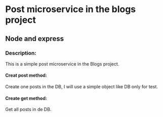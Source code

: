 # Post microservice in the blogs project
## Node and express

### Description:

This is a simple post microservice in the Blogs project.

#### Creat post method:

Create one posts in the DB, I will use a simple object like DB only for test.

#### Create get method:

Get all posts in de DB.
